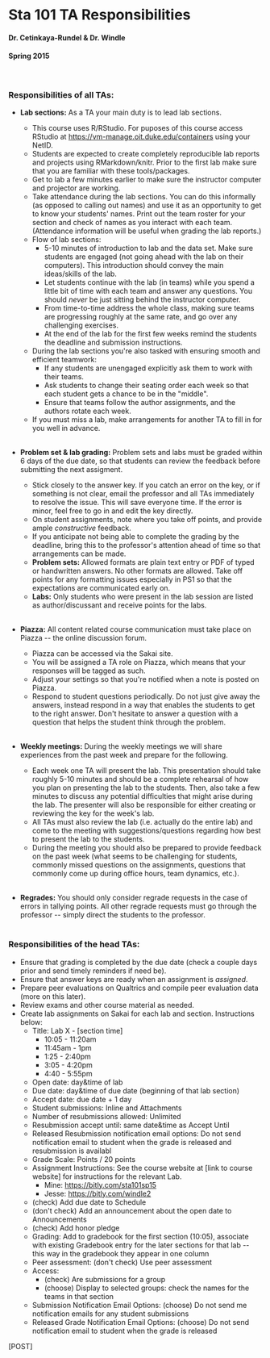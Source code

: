 Sta 101 TA Responsibilities
===========================

#### Dr. Cetinkaya-Rundel & Dr. Windle
#### Spring 2015


<br>

### Responsibilities of all TAs:

- **Lab sections:** As a TA your main duty is to lead lab sections. 
    + This course uses R/RStudio. For puposes of this course access RStudio at https://vm-manage.oit.duke.edu/containers using your NetID.
    + Students are expected to create completely reproducible lab reports and projects using RMarkdown/knitr. Prior to the first lab make sure that you are familiar with these tools/packages.
    + Get to lab a few minutes earlier to make sure the instructor computer and projector are working. 
    + Take attendance during the lab sections. You can do this informally (as opposed to calling out names) and use it as an opportunity to get to know your students' names. Print out the team roster for your section and check of names as you interact with each team. (Attendance information will be useful when grading the lab reports.)
    + Flow of lab sections: 
        - 5-10 minutes of introduction to lab and the data set. Make sure students are engaged (not going ahead with the lab on their computers). This introduction should convey the main ideas/skills of the lab.
        - Let students continue with the lab (in teams) while you spend a little bit of time with each team and answer any questions. You should *never* be just sitting behind the instructor computer.
        - From time-to-time address the whole class, making sure teams are progressing roughly at the same rate, and go over any challenging exercises.
        - At the end of the lab for the first few weeks remind the students the deadline and submission instructions.
    + During the lab sections you're also tasked with ensuring smooth and efficient teamwork:
        - If any students are unengaged explicitly ask them to work with their teams.
        - Ask students to change their seating order each week so that each student gets a chance to be in the "middle".
        - Ensure that teams follow the author assignments, and the authors rotate each week.
    + If you must miss a lab, make arrangements for another TA to fill in for you well in advance. <br><br>

- **Problem set & lab grading:** Problem sets and labs must be graded within 6 days of the due date, so that students can review the feedback before submitting the next assigment.
    + Stick closely to the answer key. If you catch an error on the key, or if something is not clear, email the professor and all TAs immediately to resolve the issue. This will save everyone time. If the error is minor, feel free to go in and edit the key directly.
    + On student assignments, note where you take off points, and provide ample *constructive* feedback.
    + If you anticipate not being able to complete the grading by the deadline, bring this to the professor's attention ahead of time so that arrangements can be made. 
    + **Problem sets:** Allowed formats are plain text entry or PDF of typed or handwritten answers. No other formats are allowed. Take off points for any formatting issues especially in PS1 so that the expectations are communicated early on.
    + **Labs:** Only students who were present in the lab session are listed as author/discussant and receive points for the labs. <br><br>

- **Piazza:** All content related course communication must take place on Piazza -- the online discussion forum.
    + Piazza can be accessed via the Sakai site.
    + You will be assigned a TA role on Piazza, which means that your responses will be tagged as such.
    + Adjust your settings so that you're notified when a note is posted on Piazza.
    + Respond to student questions periodically. Do not just give away the answers, instead respond in a way that enables the students to get to the right answer. Don't hesitate to answer a question with a question that helps the student think through the problem. <br><br>

- **Weekly meetings:** During the weekly meetings we will share experiences from the past week and prepare for the following.
    + Each week one TA will present the lab. This presentation should take roughly 5-10 minutes and should be a complete rehearsal of how you plan on presenting the lab to the students. Then, also take a few minutes to discuss any potential difficulties that might arise during the lab. The presenter will also be responsible for either creating or reviewing the key for the week's lab.
    + All TAs must also review the lab (i.e. actually do the entire lab) and come to the meeting with suggestions/questions regarding how best to present the lab to the students.
    + During the meeting you should also be prepared to provide feedback on the past week (what seems to be challenging for students, commonly missed questions on the assignments, questions that commonly come up during office hours, team dynamics, etc.). <br><br>

- **Regrades:** You should only consider regrade requests in the case of errors in tallying points. All other regrade requests must go through the professor -- simply direct the students to the professor. <br><br>

### Responsibilities of the head TAs:
- Ensure that grading is completed by the due date (check a couple days prior and send timely reminders if need be).
- Ensure that answer keys are ready when an assignment is *assigned*.
- Prepare peer evaluations on Qualtrics and compile peer evaluation data (more on this later).
- Review exams and other course material as needed.
- Create lab assignments on Sakai for each lab and section. Instructions below:
    + Title: Lab X - [section time]
        * 10:05 - 11:20am
        * 11:45am - 1pm
        * 1:25 - 2:40pm
        * 3:05 - 4:20pm
        * 4:40 - 5:55pm
    + Open date: day&time of lab
    + Due date: day&time of due date (beginning of that lab section)
    + Accept date: due date + 1 day
    + Student submissions: Inline and Attachments
    + Number of resubmissions allowed: Unlimited
    + Resubmission accept until: same date&time as Accept Until
    + Released Resubmission notification email options: Do not send notification email to student when the grade is released and resubmission is availabl
    + Grade Scale: Points / 20 points
    + Assignment Instructions: See the course website at [link to course website] for instructions for the relevant Lab.
        * Mine: https://bitly.com/sta101sp15
        * Jesse: https://bitly.com/windle2
    + (check) Add due date to Schedule
    + (don't check) Add an announcement about the open date to Announcements
    + (check) Add honor pledge
    + Grading: Add to gradebook for the first section (10:05), associate with existing Gradebook entry for the later sections for that lab -- this way in the gradebook they appear in one column
    + Peer assessment: (don't check) Use peer assessment
    + Access:
        * (check) Are submissions for a group
        * (choose) Display to selected groups: check the names for the teams in that section
    + Submission Notification Email Options: (choose) Do not send me notification emails for any student submissions
    + Released Grade Notification Email Options: (choose) Do not send notification email to student when the grade is released 

[POST] 






    